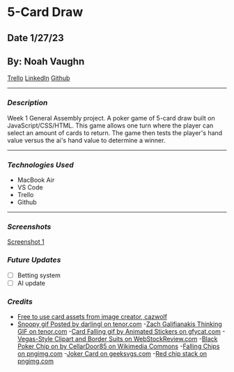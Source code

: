 # 5-Card Draw

## Date 1/27/23

## By: Noah Vaughn

[Trello](https://trello.com/b/sHGT3jGt/5-card-draw)
[LinkedIn](https://www.linkedin.com/in/noahvaughn/)
[Github](https://github.com/noahdvaughn)

---

### **_Description_**

Week 1 General Assembly project. A poker game of 5-card draw built on JavaScript/CSS/HTML. This game allows one turn where the player can select an amount of cards to return. The game then tests the player's hand value versus the ai's hand value to determine a winner.

---

### **_Technologies Used_**

- MacBook Air
- VS Code
- Trello
- Github

---

### **_Screenshots_**

[Screenshot 1](/images/Playing_Cards/homepage.png)

### **_Future Updates_**

- [ ] Betting system
- [ ] AI update

### **_Credits_**

- [Free to use card assets from image creator, cazwolf](https://cazwolf.itch.io/pixel-fantasy-cards)
- [Snoopy gif Posted by darlingl on tenor.com](https://tenor.com/view/snoopy-poker-gif-19739906) -[Zach Galifianakis Thinking GIF on tenor.com](https://tenor.com/view/the-hangover-zach-galifianakis-math-card-counting-gambling-gif-3938292) -[Card Falling gif by Animated Stickers on gfycat.com](https://gfycat.com/elegantbothbobolink-deck-of-cards-card-game-gambling-gaming-cards) -[Vegas-Style Clipart and Border Suits on WebStockReview.com](https://webstockreview.net/pict/getfirst) -[Black Poker Chip on by CellarDoor85 on Wikimedia Commons](https://commons.wikimedia.org/wiki/File:Casino_Chip.svg) -[Falling Chips on pngimg.com](https://pngimg.com/image/48259) -[Joker Card on geeksvgs.com](https://www.geeksvgs.com/id/241975) -[Red chip stack on pngimg.com](https://pngimg.com/image/48201)
